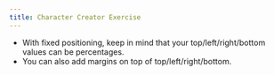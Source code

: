 ```yaml
---
title: Character Creator Exercise
---
```


- With fixed positioning, keep in mind that your top/left/right/bottom values can be percentages.
- You can also add margins on top of top/left/right/bottom.
